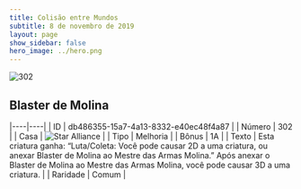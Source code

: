 ```yaml
---
title: Colisão entre Mundos
subtitle: 8 de novembro de 2019
layout: page
show_sidebar: false
hero_image: ../hero.png
---
```


![302](https://cdn.keyforgegame.com/media/card_front/pt/452_302_97VC66PG29R7_pt.png)

## Blaster de Molina

|----|----|
| ID | db486355-15a7-4a13-8332-e40ec48f4a87 |
| Número | 302 |
| Casa | ![Star Alliance](https://archonarcana.com/images/thumb/7/7d/Star_Alliance.png/22px-Star_Alliance.png "Aliança Estelar") |
| Tipo | Melhoria |
| Bônus | 1A |
| Texto | Esta criatura ganha: “Luta/Coleta:  Você pode causar 2D a uma criatura, ou anexar Blaster de Molina ao Mestre das Armas Molina.” Após anexar o Blaster de Molina ao Mestre das Armas Molina, você pode causar 3D a uma criatura. |
| Raridade | Comum |
